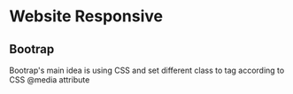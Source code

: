 # Website Responsive
## Bootrap
 Bootrap's main idea is using CSS and set different class to tag according to CSS @media attribute 
